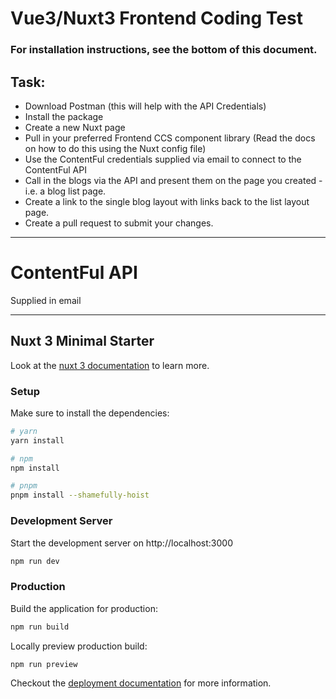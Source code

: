 

# Vue3/Nuxt3 Frontend Coding Test

### For installation instructions, see the bottom of this document.


## Task:

- Download Postman (this will help with the API Credentials)
- Install the package
- Create a new Nuxt page
- Pull in your preferred Frontend CCS component library (Read the docs on how to do this using the Nuxt config file)
- Use the ContentFul credentials supplied via email to connect to the ContentFul API
- Call in the blogs via the API and present them on the page you created - i.e. a blog list page.
- Create a link to the single blog layout with links back to the list layout page.
- Create a pull request to submit your changes.



---

# ContentFul API

Supplied in email

---

## Nuxt 3 Minimal Starter

Look at the [nuxt 3 documentation](https://v3.nuxtjs.org) to learn more.

### Setup

Make sure to install the dependencies:

```bash
# yarn
yarn install

# npm
npm install

# pnpm
pnpm install --shamefully-hoist
```

### Development Server

Start the development server on http://localhost:3000

```bash
npm run dev
```

### Production

Build the application for production:

```bash
npm run build
```

Locally preview production build:

```bash
npm run preview
```

Checkout the [deployment documentation](https://v3.nuxtjs.org/docs/deployment) for more information.
